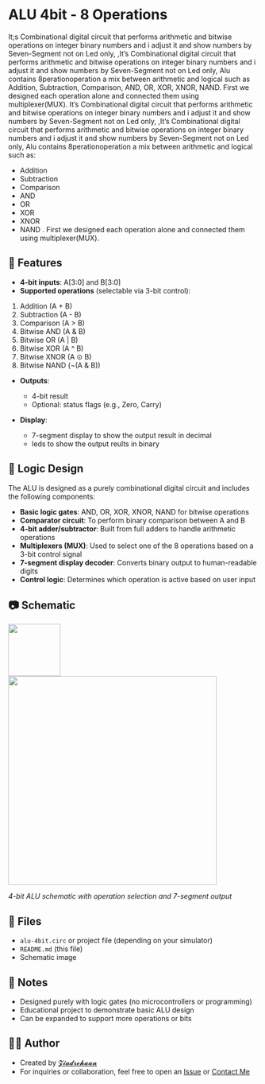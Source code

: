 # ALU 4bit - 8 Operations

It;s Combinational digital circuit that performs arithmetic and bitwise operations on integer binary numbers and i adjust it and show numbers by Seven-Segment not on Led only, ,It’s Combinational digital circuit that performs arithmetic and bitwise operations on integer binary numbers and i adjust it and show numbers by Seven-Segment not on Led only, Alu contains 8perationoperation a mix between arithmetic and logical such as Addition, Subtraction, Comparison, AND, OR, XOR, XNOR, NAND. First we designed each operation alone and connected them using multiplexer(MUX).
It’s Combinational digital circuit that performs arithmetic and bitwise operations on integer binary numbers and i adjust it and show numbers by Seven-Segment not on Led only, ,It’s Combinational digital circuit that performs arithmetic and bitwise operations on integer binary numbers and i adjust it and show numbers by Seven-Segment not on Led only, Alu contains 8perationoperation a mix between arithmetic and logical such as:
- Addition
- Subtraction
- Comparison
- AND
- OR
- XOR
- XNOR
- NAND
. First we designed each operation alone and connected them using multiplexer(MUX).


## 🔧 Features

- **4-bit inputs**: A[3:0] and B[3:0]
- **Supported operations** (selectable via 3-bit control):
1. Addition (A + B)  
2. Subtraction (A - B)  
3. Comparison (A > B)  
4. Bitwise AND (A & B)  
5. Bitwise OR (A | B)  
6. Bitwise XOR (A ^ B)  
7. Bitwise XNOR (A ⊙ B)  
8. Bitwise NAND (¬(A & B))

- **Outputs**:
  - 4-bit result
  - Optional: status flags (e.g., Zero, Carry)

- **Display**:
  - 7-segment display to show the output result in decimal
  - leds to show the output reults in binary

## 🧠 Logic Design

The ALU is designed as a purely combinational digital circuit and includes the following components:

- **Basic logic gates**: AND, OR, XOR, XNOR, NAND for bitwise operations
- **Comparator circuit**: To perform binary comparison between A and B
- **4-bit adder/subtractor**: Built from full adders to handle arithmetic operations
- **Multiplexers (MUX)**: Used to select one of the 8 operations based on a 3-bit control signal
- **7-segment display decoder**: Converts binary output to human-readable digits
- **Control logic**: Determines which operation is active based on user input


## 📷 Schematic

 <img src="https://i.postimg.cc/JhZfDhtD/Whats-App-Image-2025-08-25-at-21-50-06-44859d64.jpg" width="105" />  <img src="https://i.postimg.cc/6qFs44VZ/Circuit.jpg)](https://postimg.cc/SYL1wsvQ) " width="420" /> 

*4-bit ALU schematic with operation selection and 7-segment output*


## 📁 Files

- `alu-4bit.circ` or project file (depending on your simulator)
- `README.md` (this file)
- Schematic image

## 📌 Notes

- Designed purely with logic gates (no microcontrollers or programming)
- Educational project to demonstrate basic ALU design
- Can be expanded to support more operations or bits

## 👨‍💻 Author

- Created by [ 𝓩𝓲𝓪𝓭𝓻𝓮𝓱𝓪𝓪𝓷](https://github.com/ziadrehaan)  
- For inquiries or collaboration, feel free to open an [Issue](https://github.com/ziadrehaan/Obstacle-Avoiding-Car-Robot/issues) or [Contact Me](mailto:zezorehan938@gmail.com)

